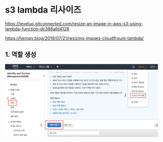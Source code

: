 # s3 lambda 리사이즈

<https://levelup.gitconnected.com/resize-an-image-in-aws-s3-using-lambda-function-dc386afd4128>

<https://heropy.blog/2019/07/21/resizing-images-cloudfrount-lambda/>

## 1. 역할 생성

![역할생성](./img/lambda-s3.png)
